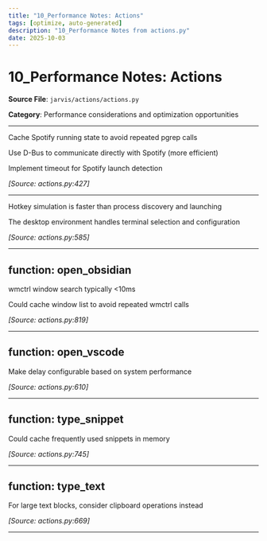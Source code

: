 ```yaml
---
title: "10_Performance Notes: Actions"
tags: [optimize, auto-generated]
description: "10_Performance Notes from actions.py"
date: 2025-10-03
---
```


# 10_Performance Notes: Actions

**Source File**: `jarvis/actions/actions.py`

**Category**: Performance considerations and optimization opportunities

---

<a id="general-1"></a>

Cache Spotify running state to avoid repeated pgrep calls

Use D-Bus to communicate directly with Spotify (more efficient)

Implement timeout for Spotify launch detection

*[Source: actions.py:427]*

---

<a id="general-2"></a>

Hotkey simulation is faster than process discovery and launching

The desktop environment handles terminal selection and configuration

*[Source: actions.py:585]*

---

## function: open_obsidian

<a id="function:-open_obsidian-1"></a>

wmctrl window search typically <10ms

Could cache window list to avoid repeated wmctrl calls

*[Source: actions.py:819]*

---

## function: open_vscode

<a id="function:-open_vscode-1"></a>

Make delay configurable based on system performance

*[Source: actions.py:610]*

---

## function: type_snippet

<a id="function:-type_snippet-1"></a>

Could cache frequently used snippets in memory

*[Source: actions.py:745]*

---

## function: type_text

<a id="function:-type_text-1"></a>

For large text blocks, consider clipboard operations instead

*[Source: actions.py:669]*

---
